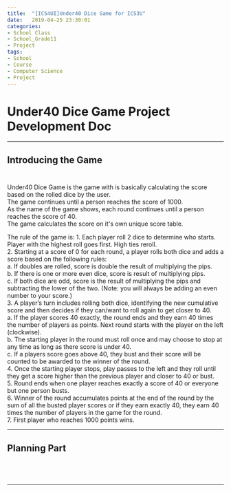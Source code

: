 ```yaml
---
title:  "[ICS4UI]Under40 Dice Game for ICS3U"
date:   2019-04-25 23:30:01
categories:
- School Class
- School_Grade11
- Project
tags:
- School
- Course
- Computer Science
- Project
---
```

<h1>Under40 Dice Game Project Development Doc</h1>


<hr>

## Introducing the Game<br><br>

<p>Under40 Dice Game is the game with is basically calculating the score based on the rolled dice by the user.<br>
The game continues until a person reaches the score of 1000.<br>
As the name of the game shows, each round continues until a person reaches the score of 40.<br>
The game calculates the score on it's own unique score table.<br></p>

<p>The rule of the game is:
    1. Each player roll 2 dice to determine who starts. Player with the highest roll goes first. High ties reroll.<br>
    2. Starting at a score of 0 for each round, a player rolls both dice and adds a score based on the following rules:<br>
      a. If doubles are rolled, score is double the result of multiplying the pips.<br>
      b. If there is one or more even dice, score is result of multiplying pips.<br>
      c. If both dice are odd, score is the result of multiplying the pips and subtracting the lower of the two. (Note: you will always be adding an even number to your score.)<br>
    3. A player’s turn includes rolling both dice, identifying the new cumulative score and then decides if they can/want to roll again to get closer to 40.<br>
      a. If the player scores 40 exactly, the round ends and they earn 40 times the number of players as points. Next round starts with the player on the left (clockwise).<br>
      b. The starting player in the round must roll once and may choose to stop at any time as long as there score is under 40.<br>
      c. If a players score goes above 40, they bust and their score will be counted to be awarded to the winner of the round.<br>
    4. Once the starting player stops, play passes to the left and they roll until they get a score higher than the previous player and closer to 40 or bust.<br>
    5. Round ends when one player reaches exactly a score of 40 or everyone but one person busts.<br>
    6. Winner of the round accumulates points at the end of the round by the sum of all the busted player scores or if they earn exactly 40, they earn 40 times the number of players in the game for the round.<br>
    7. First player who reaches 1000 points wins.<br>


</pre>
</p>
<hr>

## Planning Part<br><br>
<p>
<pre>

</pre>
</p>
<hr>

